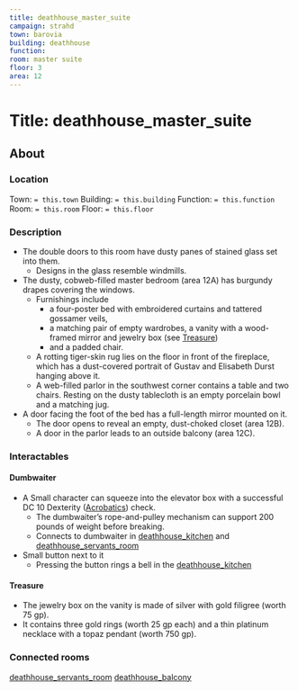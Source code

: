 ```yaml
---
title: deathhouse_master_suite
campaign: strahd
town: barovia
building: deathhouse
function: 
room: master suite
floor: 3
area: 12
---
```

# Title: deathhouse_master_suite
## About
### Location
Town: `= this.town`
Building: `= this.building`
Function: `= this.function`
Room: `= this.room`
Floor: `= this.floor` 
### Description
- The double doors to this room have dusty panes of stained glass set into them.
	- Designs in the glass resemble windmills.
- The dusty, cobweb-filled master bedroom (area 12A) has burgundy drapes covering the windows.
	- Furnishings include 
		- a four-poster bed with embroidered curtains and tattered gossamer veils,
		- a matching pair of empty wardrobes, a vanity with a wood-framed mirror and jewelry box (see [Treasure](#Treasure))
		- and a padded chair. 
	- A rotting tiger-skin rug lies on the floor in front of the fireplace, which has a dust-covered portrait of Gustav and Elisabeth Durst hanging above it. 
	- A web-filled parlor in the southwest corner contains a table and two chairs. Resting on the dusty tablecloth is an empty porcelain bowl and a matching jug.
- A door facing the foot of the bed has a full-length mirror mounted on it.
	- The door opens to reveal an empty, dust-choked closet (area 12B). 
	- A door in the parlor leads to an outside balcony (area 12C).
### Interactables
#### Dumbwaiter
- A Small character can squeeze into the elevator box with a successful DC 10 Dexterity ([Acrobatics](https://www.dndbeyond.com/compendium/rules/basic-rules/using-ability-scores#Acrobatics)) check.
	- The dumbwaiter’s rope-and-pulley mechanism can support 200 pounds of weight before breaking.
	- Connects to dumbwaiter in [deathhouse_kitchen](deathhouse_kitchen.md) and [deathhouse_servants_room](deathhouse_servants_room.md)
- Small button next to it
	- Pressing the button rings a bell in the [deathhouse_kitchen](deathhouse_kitchen.md)
#### Treasure
- The jewelry box on the vanity is made of silver with gold filigree (worth 75 gp). 
- It contains three gold rings (worth 25 gp each) and a thin platinum necklace with a topaz pendant (worth 750 gp).
### Connected rooms
[deathhouse_servants_room](deathhouse_servants_room.md)
[deathhouse_balcony](deathhouse_balcony.md)